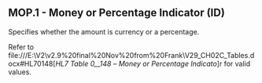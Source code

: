 ## MOP.1 - Money or Percentage Indicator (ID)

Specifies whether the amount is currency or a percentage.

Refer to file:///E:\V2\v2.9%20final%20Nov%20from%20Frank\V29_CH02C_Tables.docx#HL70148[_HL7 Table 0__148 –_ _Money or Percentage Indicato_]r for valid values.
